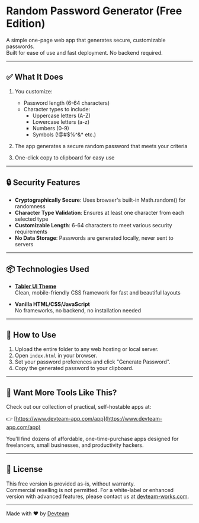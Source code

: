 # Random Password Generator (Free Edition)

A simple one-page web app that generates secure, customizable passwords.  
Built for ease of use and fast deployment. No backend required.

---

## ✅ What It Does

1. You customize:

   - Password length (6-64 characters)
   - Character types to include:
     - Uppercase letters (A-Z)
     - Lowercase letters (a-z)
     - Numbers (0-9)
     - Symbols (!@#$%^&* etc.)

2. The app generates a secure random password that meets your criteria

3. One-click copy to clipboard for easy use

---

## 🔒 Security Features

- **Cryptographically Secure**: Uses browser's built-in Math.random() for randomness
- **Character Type Validation**: Ensures at least one character from each selected type
- **Customizable Length**: 6-64 characters to meet various security requirements
- **No Data Storage**: Passwords are generated locally, never sent to servers

---

## 📦 Technologies Used

- **[Tabler UI Theme](https://tabler.io/)**  
  Clean, mobile-friendly CSS framework for fast and beautiful layouts

- **Vanilla HTML/CSS/JavaScript**  
  No frameworks, no backend, no installation needed

---

## 🔧 How to Use

1. Upload the entire folder to any web hosting or local server.
2. Open `index.html` in your browser.
3. Set your password preferences and click "Generate Password".
4. Copy the generated password to your clipboard.

---

## 🧩 Want More Tools Like This?

Check out our collection of practical, self-hostable apps at:

👉 [https://www.devteam-app.com/app](https://www.devteam-app.com/app)

You'll find dozens of affordable, one-time-purchase apps designed for freelancers, small businesses, and productivity hackers.

---

## 💬 License

This free version is provided as-is, without warranty.  
Commercial reselling is not permitted. For a white-label or enhanced version with advanced features, please contact us at [devteam-works.com](https://www.devteam-works.com).

---

Made with ❤️ by [Devteam](https://www.devteam-app.com)
